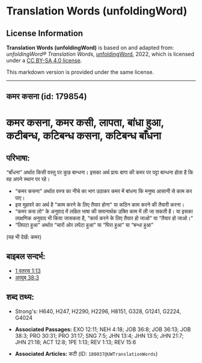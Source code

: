 # Translation Words (unfoldingWord)

## License Information

**Translation Words (unfoldingWord)** is based on and adapted from: _unfoldingWord® Translation Words_, [unfoldingWord](https://unfoldingword.org/utw), 2022, which is licensed under a [CC BY-SA 4.0 license](https://creativecommons.org/licenses/by-sa/4.0/legalcode.en).

This markdown version is provided under the same license.



--------------------------------

## कमर कसना (id: 179854)

कमर कसना, कमर कसी, लापता, बांधा हुआ, कटीबन्ध, कटिबन्ध कसना, कटिबन्ध बाँधना
==========================================================================

परिभाषा:
--------

“बाँधना” अर्थात किसी वस्तु पर कुछ बान्धना। इसका अर्थ प्रायः बागा की कमर पर पट्टा बान्धना होता है कि वह अपने स्थान पर रहे।

* “कमर कसना” अर्थात वस्त्र का नीचे का भाग उठाकर कमर में बांधना कि मनुष्य आसानी से काम कर पाए।
* इस मुहावरे का अर्थ है "काम करने के लिए तैयार होना" या कठिन काम करने की तैयारी करना।
* “कमर कस लो” के अनुवाद में लक्षित भाषा की समानार्थक उक्ति काम में ली जा सकती है। या इसका लाक्षणिक अनुवाद भी किया जासकता है, “कार्य करने के लिए तैयार हो जाओ” या “तैयार हो जाओ।”
* “लिपटा हुआ” अर्थात “चारों ओर लपेटा हुआ” या “घिरा हुआ” या “बन्धा हुआ”

(यह भी देखें: कमर)

बाइबल सन्दर्भ:
--------------

* [1 पतरस 1:13](https://ref.ly/1Pet0:0)
* [अय्यूब 38:3](https://ref.ly/Job38:3)

शब्द तथ्य:
----------

* Strong's: H640, H247, H2290, H2296, H8151, G328, G1241, G2224, G4024

* **Associated Passages:** EXO 12:11; NEH 4:18; JOB 36:8; JOB 36:13; JOB 38:3; PRO 30:31; PRO 31:17; SNG 7:5; JHN 13:4; JHN 13:5; JHN 21:7; JHN 21:18; ACT 12:8; 1PE 1:13; REV 1:13; REV 15:6
* **Associated Articles:** कटी (ID: `180037@UWTranslationWords`)

